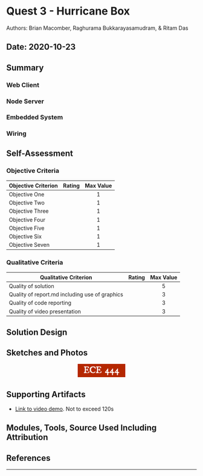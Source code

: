 # Quest 3 - Hurricane Box

Authors: Brian Macomber, Raghurama Bukkarayasamudram, & Ritam Das

## Date: 2020-10-23

## Summary

### Web Client

### Node Server

### Embedded System

### Wiring

## Self-Assessment

### Objective Criteria

| Objective Criterion | Rating | Max Value |
| ------------------- | :----: | :-------: |
| Objective One       |        |     1     |
| Objective Two       |        |     1     |
| Objective Three     |        |     1     |
| Objective Four      |        |     1     |
| Objective Five      |        |     1     |
| Objective Six       |        |     1     |
| Objective Seven     |        |     1     |

### Qualitative Criteria

| Qualitative Criterion                          | Rating | Max Value |
| ---------------------------------------------- | :----: | :-------: |
| Quality of solution                            |        |     5     |
| Quality of report.md including use of graphics |        |     3     |
| Quality of code reporting                      |        |     3     |
| Quality of video presentation                  |        |     3     |

## Solution Design

## Sketches and Photos

<center><img src="./images/ece444.png" width="25%" /></center>  
<center> </center>

## Supporting Artifacts

- [Link to video demo](). Not to exceed 120s

## Modules, Tools, Source Used Including Attribution

## References

---
